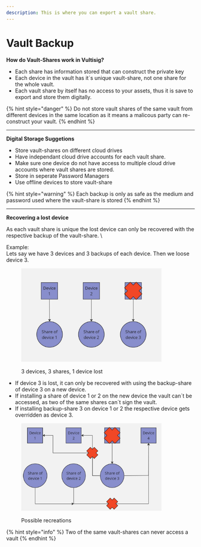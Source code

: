 ```yaml
---
description: This is where you can export a vault share.
---
```


# Vault Backup

**How do Vault-Shares work in Vultisig?**

* Each share has information stored that can construct the private key
* Each device in the vault has it´s unique vault-share, not one share for the whole vault.
* Each vault share by itself has no access to your assets, thus it is save to export and store them digitally.

{% hint style="danger" %}
Do not store vault shares of the same vault from different devices in the same location as it means a malicous party can re-construct your vault.
{% endhint %}

***

**Digital Storage Suggetions**

* Store vault-shares on different cloud drives
* Have independant cloud drive accounts for each vault share.&#x20;
* Make sure one device do not have access to multiple cloud drive accounts where vault shares are stored.
* Store in seperate Password Managers
* Use offline devices to store vault-share

{% hint style="warning" %}
Each backup is only as safe as the medium and password used where the vault-share is stored
{% endhint %}

***

**Recovering a lost device**

As each vault share is unique the lost device can only be recovered with the respective backup of the vault-share. \


Example:\
Lets say we have 3 devices and 3 backups of each device. Then we loose device 3.

<figure><img src="../../.gitbook/assets/reconstruct 1 (1).jpg" alt="" width="375"><figcaption><p>3 devices, 3 shares, 1 device lost</p></figcaption></figure>

* If device 3 is lost, it can only be recovered with using the backup-share of device 3 on a new device.
* If installing a share of device 1 or 2 on the new device the vault can´t be accessed, as two of the same shares can´t sign the vault.
* If installing backup-share 3 on device 1 or 2 the respective device gets overridden as device 3.

<figure><img src="../../.gitbook/assets/reconstruct 2 (1).jpg" alt="" width="375"><figcaption><p>Possible recreations</p></figcaption></figure>

{% hint style="info" %}
Two of the same vault-shares can never access a vault
{% endhint %}
